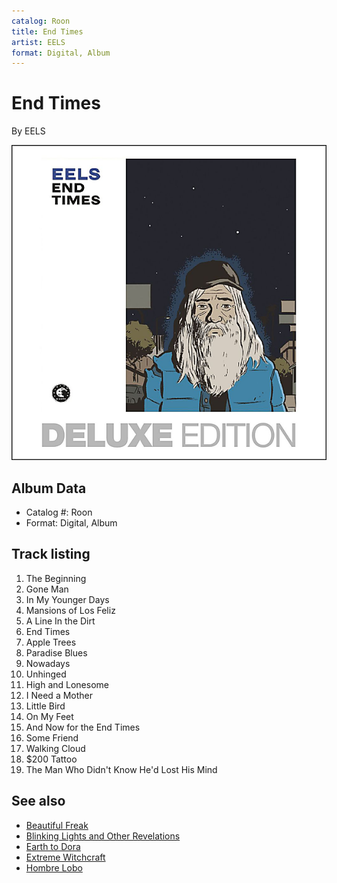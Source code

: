 ```yaml
---
catalog: Roon
title: End Times
artist: EELS
format: Digital, Album
---
```


# End Times

By EELS

![](../../assets/albumcovers/EELS-End_Times.png)

## Album Data

- Catalog #: Roon
- Format: Digital, Album


## Track listing


1. The Beginning
2. Gone Man
3. In My Younger Days
4. Mansions of Los Feliz
5. A Line In the Dirt
6. End Times
7. Apple Trees
8. Paradise Blues
9. Nowadays
10. Unhinged
11. High and Lonesome
12. I Need a Mother
13. Little Bird
14. On My Feet
15. And Now for the End Times
16. Some Friend
17. Walking Cloud
18. $200 Tattoo
19. The Man Who Didn't Know He'd Lost His Mind


## See also

- [Beautiful Freak](Beautiful_Freak.md)
- [Blinking Lights and Other Revelations](Blinking_Lights_and_Other_Revelations.md)
- [Earth to Dora](Earth_to_Dora.md)
- [Extreme Witchcraft](Extreme_Witchcraft.md)
- [Hombre Lobo](Hombre_Lobo.md)
